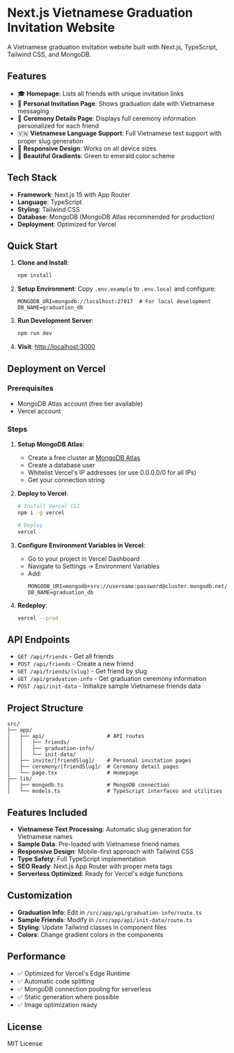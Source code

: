 # Next.js Vietnamese Graduation Invitation Website

A Vietnamese graduation invitation website built with Next.js, TypeScript, Tailwind CSS, and MongoDB.

## Features

- 🎓 **Homepage**: Lists all friends with unique invitation links
- 💌 **Personal Invitation Page**: Shows graduation date with Vietnamese messaging
- 🎊 **Ceremony Details Page**: Displays full ceremony information personalized for each friend
- 🇻🇳 **Vietnamese Language Support**: Full Vietnamese text support with proper slug generation
- 📱 **Responsive Design**: Works on all device sizes
- 🌈 **Beautiful Gradients**: Green to emerald color scheme

## Tech Stack

- **Framework**: Next.js 15 with App Router
- **Language**: TypeScript
- **Styling**: Tailwind CSS
- **Database**: MongoDB (MongoDB Atlas recommended for production)
- **Deployment**: Optimized for Vercel

## Quick Start

1. **Clone and Install**:
   ```bash
   npm install
   ```

2. **Setup Environment**:
   Copy `.env.example` to `.env.local` and configure:
   ```env
   MONGODB_URI=mongodb://localhost:27017  # For local development
   DB_NAME=graduation_db
   ```

3. **Run Development Server**:
   ```bash
   npm run dev
   ```

4. **Visit**: [http://localhost:3000](http://localhost:3000)

## Deployment on Vercel

### Prerequisites
- MongoDB Atlas account (free tier available)
- Vercel account

### Steps

1. **Setup MongoDB Atlas**:
   - Create a free cluster at [MongoDB Atlas](https://mongodb.com/atlas)
   - Create a database user
   - Whitelist Vercel's IP addresses (or use 0.0.0.0/0 for all IPs)
   - Get your connection string

2. **Deploy to Vercel**:
   ```bash
   # Install Vercel CLI
   npm i -g vercel

   # Deploy
   vercel
   ```

3. **Configure Environment Variables in Vercel**:
   - Go to your project in Vercel Dashboard
   - Navigate to Settings → Environment Variables
   - Add:
     ```
     MONGODB_URI=mongodb+srv://username:password@cluster.mongodb.net/
     DB_NAME=graduation_db
     ```

4. **Redeploy**:
   ```bash
   vercel --prod
   ```

## API Endpoints

- `GET /api/friends` - Get all friends
- `POST /api/friends` - Create a new friend
- `GET /api/friends/[slug]` - Get friend by slug
- `GET /api/graduation-info` - Get graduation ceremony information
- `POST /api/init-data` - Initialize sample Vietnamese friends data

## Project Structure

```
src/
├── app/
│   ├── api/                    # API routes
│   │   ├── friends/
│   │   ├── graduation-info/
│   │   └── init-data/
│   ├── invite/[friendSlug]/    # Personal invitation pages
│   ├── ceremony/[friendSlug]/  # Ceremony detail pages
│   └── page.tsx                # Homepage
├── lib/
│   ├── mongodb.ts              # MongoDB connection
│   └── models.ts               # TypeScript interfaces and utilities
```

## Features Included

- **Vietnamese Text Processing**: Automatic slug generation for Vietnamese names
- **Sample Data**: Pre-loaded with Vietnamese friend names
- **Responsive Design**: Mobile-first approach with Tailwind CSS
- **Type Safety**: Full TypeScript implementation
- **SEO Ready**: Next.js App Router with proper meta tags
- **Serverless Optimized**: Ready for Vercel's edge functions

## Customization

- **Graduation Info**: Edit in `/src/app/api/graduation-info/route.ts`
- **Sample Friends**: Modify in `/src/app/api/init-data/route.ts`
- **Styling**: Update Tailwind classes in component files
- **Colors**: Change gradient colors in the components

## Performance

- ✅ Optimized for Vercel's Edge Runtime
- ✅ Automatic code splitting
- ✅ MongoDB connection pooling for serverless
- ✅ Static generation where possible
- ✅ Image optimization ready

## License

MIT License
